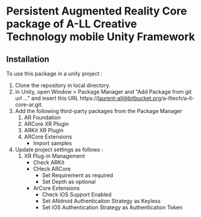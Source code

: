 # Persistent Augmented Reality Core package of A-LL Creative Technology mobile Unity Framework

## Installation

To use this package in a unity project :

1. Clone the repository in local directory.
2. In Unity, open Window > Package Manager and "Add Package from git url ..." and insert this URL https://laurent-all@bitbucket.org/a-lltech/a-ll-core-ar.git.
3. Add the following third-party packages from the Package Manager
    1. AR Foundation
    2. ARCore XR Plugin
    3. ARKit XR Plugin
    4. ARCore Extensions
        - Import samples
4. Update project settings as follows :
    1. XR Plug-in Management
        - Check ARKit
        - CHeck ARCore
            - Set Requirement as required
            - Set Depth as optional
        - ArCore Extensions
            - Check iOS Support Enabled
            - Set ANdroid Authentication Strategy as Keyless
            - Set iOS Authentication Strategy as Authentication Token
